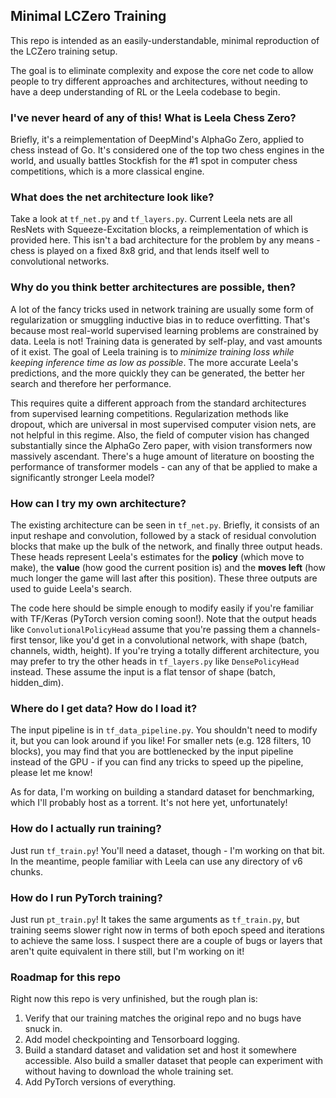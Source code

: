 ## Minimal LCZero Training

This repo is intended as an easily-understandable, minimal reproduction of the LCZero training setup.

The goal is to eliminate complexity and expose the core net code to allow people to try different approaches
and architectures, without needing to have a deep understanding of RL or the Leela codebase to begin.

### I've never heard of any of this! What is Leela Chess Zero?
Briefly, it's a reimplementation of DeepMind's AlphaGo Zero, applied to chess instead of Go. It's considered
one of the top two chess engines in the world, and usually battles Stockfish for the #1 spot in computer chess
competitions, which is a more classical engine.

### What does the net architecture look like?

Take a look at `tf_net.py` and `tf_layers.py`. Current Leela nets are all ResNets with Squeeze-Excitation blocks,
a reimplementation of which is provided here. This isn't a bad architecture for the problem by any means - 
chess is played on a fixed 8x8 grid, and that lends itself well to convolutional networks.

### Why do you think better architectures are possible, then?

A lot of the fancy tricks used in network training are usually some form of regularization or smuggling inductive bias
in to reduce overfitting. That's because most real-world supervised learning problems are constrained by data. 
Leela is not! Training data is generated by self-play, and vast amounts of it exist. The goal of Leela training
is to *minimize training loss while keeping inference time as low as possible*. The more accurate Leela's predictions,
and the more quickly they can be generated, the better her search and therefore her performance.

This requires quite a different approach from the standard architectures from supervised learning competitions. 
Regularization methods like dropout, which are universal in most supervised computer vision nets, are not helpful in
this regime. Also, the field of computer vision has changed substantially since the AlphaGo Zero paper, with vision
transformers now massively ascendant. There's a huge amount of literature on boosting the performance of transformer
models - can any of that be applied to make a significantly stronger Leela model?

### How can I try my own architecture?

The existing architecture can be seen in `tf_net.py`. Briefly, it consists of an input reshape and convolution, followed
by a stack of residual convolution blocks that make up the bulk of the network, and finally three output heads. These
heads represent Leela's estimates for the **policy** (which move to make), the **value** (how good the current position
is) and the **moves left** (how much longer the game will last after this position). These three outputs
are used to guide Leela's search.

The code here should be simple enough to modify easily if you're familiar with TF/Keras (PyTorch version coming soon!).
Note that the output heads like `ConvolutionalPolicyHead` assume that you're passing them a channels-first tensor,
like you'd get in a convolutional network, with shape (batch, channels, width, height). If you're trying a totally 
different architecture, you may prefer to try the other heads in `tf_layers.py` like `DensePolicyHead` instead. 
These assume the input is a flat tensor of shape (batch, hidden_dim).

### Where do I get data? How do I load it?

The input pipeline is in `tf_data_pipeline.py`. You shouldn't need to modify it, but you can look around if you like!
For smaller nets (e.g. 128 filters, 10 blocks), you may find that you are bottlenecked by the input pipeline instead
of the GPU - if you can find any tricks to speed up the pipeline, please let me know!

As for data, I'm working on building a standard dataset for benchmarking, which I'll probably host as a torrent. It's not 
here yet, unfortunately!

### How do I actually run training?

Just run `tf_train.py`! You'll need a dataset, though - I'm working on that bit. In the meantime, people familiar
with Leela can use any directory of v6 chunks.

### How do I run PyTorch training?

Just run `pt_train.py`! It takes the same arguments as `tf_train.py`, but training seems slower right now 
in terms of both epoch speed and iterations to achieve the same loss. I suspect there are a couple of bugs
or layers that aren't quite equivalent in there still, but I'm working on it!

### Roadmap for this repo

Right now this repo is very unfinished, but the rough plan is:

1) Verify that our training matches the original repo and no bugs have snuck in.
2) Add model checkpointing and Tensorboard logging.
3) Build a standard dataset and validation set and host it somewhere accessible. Also build a smaller dataset that people can experiment with without having to download the whole training set.
4) Add PyTorch versions of everything.